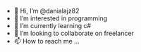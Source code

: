 - 👋 Hi, I’m @danialajz82
- 👀 I’m interested in programming
- 🌱 I’m currently learning c#
- 💞️ I’m looking to collaborate on freelancer
- 📫 How to reach me ...

<!---
danialajz82/danialajz82 is a ✨ special ✨ repository because its `README.md` (this file) appears on your GitHub profile.
You can click the Preview link to take a look at your changes.
--->
